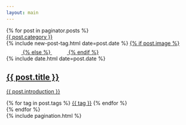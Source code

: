 ```yaml
---
layout: main
---
```


<main class="home" id="post" role="main" itemprop="mainContentOfPage" itemscope="itemscope" itemtype="http://schema.org/Blog">
    <div id="grid" class="row flex-grid">
        {% for post in paginator.posts %}
            <article class="box-item" itemscope="itemscope" itemtype="http://schema.org/BlogPosting" itemprop="blogPost">
                <span class="category">
                    <a href="{{ site.url }}{{ site.baseurl }}/category/{{ post.category }}">
                        <span>{{ post.category }}</span>
                    </a>
                </span>
                <div class="box-body">
                    <div class="cover">
                        {% include new-post-tag.html date=post.date %}
                        <a href="{{ post.url | prepend: site.baseurl }}" {%if isnewpost %}class="new-post"{% endif %}>
                            {% if post.image %}
                                <img src="/assets/img/placeholder.png" data-url="{{ post.image }}" class="preload">
                            {% else %}
                                <img src="/assets/img/placeholder.png" data-url="/assets/img/off.jpg" class="preload">
                            {% endif %}
                        </a>
                    </div>
                    <div class="box-info">
                        <meta itemprop="datePublished" content="{{ post.date | date_to_xmlschema }}">
                        <time itemprop="datePublished" datetime="{{ post.date | date_to_xmlschema }}" class="date">
                            {% include date.html date=post.date %}
                        </time>
                        <a class="post-link" href="{{ post.url | prepend: site.baseurl }}">
                            <h2 class="post-title" itemprop="name">
                                {{ post.title }}
                            </h2>
                        </a>
                        <a class="post-link" href="{{ post.url | prepend: site.baseurl }}">
                            <p class="description">{{ post.introduction }}</p>
                        </a>
                        <div class="tags">
                            {% for tag in post.tags %}
                                <a href="{{ site.baseurl}}/tags/#{{tag | slugify }}">{{ tag }}</a>
                            {% endfor %}
                        </div>
                    </div>
                </div>
            </article>
        {% endfor %}
    </div>
    {% include pagination.html %}
</main>